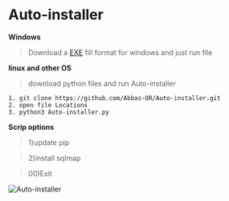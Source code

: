 # Auto-installer

**Windows**

 > Download a [EXE](https://github.com/tarfandor/Auto-installer/releases/download/untagged-fbe66900c30c48f6c82b/Auto.installer.exe) fill format for  windows and just run file 

**linux and other OS**

> download python files and run Auto-installer 
```
1. git clone https://github.com/Abbas-OR/Auto-installer.git
2. open file Locations
3. python3 Auto-installer.py
```

**Scrip options**

> 1)update pip

> 2)install sqlmap

> 00)Exit


![Auto-installer](https://user-images.githubusercontent.com/43004701/161546833-14c015e4-9a8e-4917-b273-6f62803c44ed.png)
